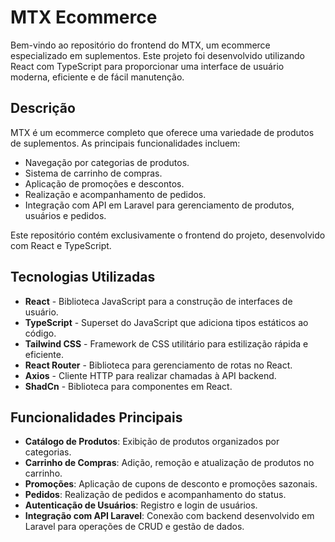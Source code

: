 # MTX Ecommerce

Bem-vindo ao repositório do frontend do MTX, um ecommerce especializado em suplementos. Este projeto foi desenvolvido utilizando React com TypeScript para proporcionar uma interface de usuário moderna, eficiente e de fácil manutenção.

## Descrição

MTX é um ecommerce completo que oferece uma variedade de produtos de suplementos. As principais funcionalidades incluem:

- Navegação por categorias de produtos.
- Sistema de carrinho de compras.
- Aplicação de promoções e descontos.
- Realização e acompanhamento de pedidos.
- Integração com API em Laravel para gerenciamento de produtos, usuários e pedidos.

Este repositório contém exclusivamente o frontend do projeto, desenvolvido com React e TypeScript.

## Tecnologias Utilizadas

- **React** - Biblioteca JavaScript para a construção de interfaces de usuário.
- **TypeScript** - Superset do JavaScript que adiciona tipos estáticos ao código.
- **Tailwind CSS** - Framework de CSS utilitário para estilização rápida e eficiente.
- **React Router** - Biblioteca para gerenciamento de rotas no React.
- **Axios** - Cliente HTTP para realizar chamadas à API backend.
- **ShadCn** - Biblioteca para componentes em React.

## Funcionalidades Principais

- **Catálogo de Produtos**: Exibição de produtos organizados por categorias.
- **Carrinho de Compras**: Adição, remoção e atualização de produtos no carrinho.
- **Promoções**: Aplicação de cupons de desconto e promoções sazonais.
- **Pedidos**: Realização de pedidos e acompanhamento do status.
- **Autenticação de Usuários**: Registro e login de usuários.
- **Integração com API Laravel**: Conexão com backend desenvolvido em Laravel para operações de CRUD e gestão de dados.
